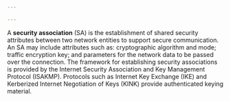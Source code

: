 ```yaml
---

---
```


A **security association** (SA) is the establishment of shared security attributes between two network entities to support secure communication. An SA may include attributes such as: cryptographic algorithm and mode; traffic encryption key; and parameters for the network data to be passed over the connection. The framework for establishing security associations is provided by the Internet Security Association and Key Management Protocol (ISAKMP). Protocols such as Internet Key Exchange (IKE) and Kerberized Internet Negotiation of Keys (KINK) provide authenticated keying material.